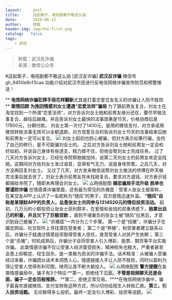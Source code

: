 ```yaml
---
layout:     post
title:      这起案子，电视剧都不敢这么拍
date:       2020-06-12
author:     转载
header-img: img/the-first.png
catalog:   false
tags:
    - 其他
---
```


<blockquote><p>转载：武汉反诈骗<br>
来源：微信公众号</p></blockquote>

#这起案子，电视剧都不敢这么拍
[武汉反诈骗]
**武汉反诈骗**
微信号gh_9450e8cf3caa
功能介绍对武汉市民进行反电信网络诈骗宣传防范和预警推送！

**
****电信网络诈骗犯罪手段花样翻新****尤其是打着恋爱交友名义的诈骗让人防不胜防**
**案情回顾**
**为挽回情感刘女士遭遇“恋爱法师”骗局**
为了跟前男友复合，刘女士在淘宝找到一个所谓“恋爱法师”，对方告诉刘女士她和前男友缘分还在，要尽早做法事复合，越往后越难。并且告诉刘女士最快的法事效果是15天，价格协商后是17800元，分期付款。
刘女士第一次付了1400元，是用的微信支付，对方承诺用微信转账法事无效可以全额退款。对方信誓旦旦的告诉刘女士15天的法事结束后她和前男友一定可以复合。
![]({{site.baseurl}}/postimg/8wBAcE4t1v4STnHnxLHYESBCZekHYeticpw67EmibjIOa7PTEDaaiaePjQ8nBkjJ1H3QZPpDjEl6RfGvw6jpW9HJA.jpeg)
刘女士起初也担心被骗，但对方表示如果行骗，会伤了自己的修行，是不可能骗刘女士的。
之后对方告诉刘女士她和前男友一定会和好如初，并说自己身体有些透支，精力撑不住，但他会帮刘女士完成任务。
过了几天对方告诉刘女士，已经在寺院帮她做加持，说第二天刘女士的前男友肯定会找她。这期间对方给刘女士发过语音，显得有气无力，说是身体劳累。之后几天，对方没再回复刘女士。
又过了几天，对方发来微信说帮刘女士做法的师傅在昨天做完法事后就去世了，刘女士表示前男友并未找她复合，要求对方退钱，对方表示钱都捐给寺院了，随即未再理会刘女士。
![]({{site.baseurl}}/postimg/8wBAcE4t1v7791gSECzBqKCTiarRskQibX1GnzRUPbTOuVrwpY7duiabyBg9hQPIuQGtLZWfwHVic9CNW3Loy0z3Qg.jpeg)
△网络配图
**婚恋骗局手法升级**
**脱单也要谨防诈骗**
在情感类诈骗里面，还有最为常见的杀猪盘：受害人张女士报案称，在某交友APP上认识了一名昵称为“随风”的男子，双方感情迅速升温。
**“随风”自称是某理财APP的负责人，怂恿张女士共同参与1314520元的情侣投资活动。**
起初，几万元的小额投资让张女士获利颇丰，在爱情和金钱的双重诱惑下，**她拿出自己的积蓄，并且欠下了巨额贷款**
。直到不堪重负的张女士被“随风”拉黑后，才意识到自己被骗了。
![]({{site.baseurl}}/postimg/Szg1YYnRJCDq9CckGCLMmeIwQuKTxSv63uHwwkTMzzmsHmibPQXkeb4aBFobwSeahhOIzQ9tkRR3iaNOy32lG0rg.gif)
“杀猪盘”一共分为三个步骤。
第一个是“找猪”，诈骗分子在婚恋网站、社交软件上寻找潜在受害者；
第二个是“养猪”，和受害者建立联系以后，诈骗分子就通过情感投资取得受害人信任，直至受害人对其产生依赖；
第三个是“杀猪”，时机成熟后，诈骗分子会将受害人引入博彩、股票、期货等平台实施诈骗。
此类情感诈骗不仅让受害人经济蒙受损失，精神损失也极大，严重者甚至会患上抑郁症、轻生自杀，是一类极为恶劣的诈骗手法。话术精准：从被骗人受骗经过来看，诈骗团伙话术本洞悉人心，情感链接入手让人防不胜防，同时以盈利为饵让受害人觉得有利可图，继而让其不断大额投入。
![]({{site.baseurl}}/postimg/Szg1YYnRJCDq9CckGCLMmeIwQuKTxSv6e6RdKPtE01ibwuUgbJLz1sDxtuhnOsJchlIRyN3QdaxyyWvwnVX3Ssg.png)
△网络配图
**警方提醒**在各类情感骗局中，骗子有3个特征:**第一，拒绝线下见面。**不管是视频聊天还是会面，骗子一定会百般推辞。**
**第二，拒绝正常交易。****在电信网络诈骗中，骗子最喜欢直接微信、支付宝转账这种方式，所以切勿给陌生人转账汇款。**第三，引入投资话题。**
无论聊得多么投机，最终一定会引入博彩、投资等话题。
![]({{site.baseurl}}/postimg/8wBAcE4t1v7791gSECzBqKCTiarRskQibXcMqpy6FuBtialSdI2R91pZaKAGIOU8TTftNAYeO24IKakUcVTzmdB9w.jpeg)

